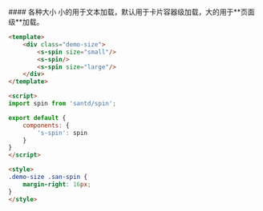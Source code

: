 <cn>
#### 各种大小
小的用于文本加载，默认用于卡片容器级加载，大的用于**页面级**加载。
</cn>

```html
<template>
    <div class="demo-size">
        <s-spin size="small"/>
        <s-spin/>
        <s-spin size="large"/>
    </div>
</template>

<script>
import spin from 'santd/spin';

export default {
    components: {
        's-spin': spin
    }
}
</script>

<style>
.demo-size .san-spin {
    margin-right: 16px;
}
</style>
```
